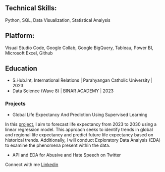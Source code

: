 ## Technical Skills: 
Python, SQL, Data Visualization, Statistical Analysis
## Platform: 
Visual Studio Code, Google Collab, Google BigQuery, Tableau, Power BI, Microsoft Excel, Github

## Education
- S.Hub.Int, International Relations | Parahyangan Catholic University | 2023
- Data Science (Wave 8) | BINAR ACADEMY | 2023

### Projects
- Global Life Expectancy And Prediction Using Supervised Learning
  
In this [project](https://github.com/nmfel/DataScienceProject/blob/main/Global%20Life%20Expectancy%201960-2022/Global_Life_Expectancy_1960_2022.ipynb), I aim to forecast life expectancy from 2023 to 2030 using a linear regression model. This approach seeks to identify trends in global and regional life expectancy and predict future life expectancy based on historical trends. Additionally, I will conduct Exploratory Data Analysis (EDA) to examine the phenomena present within the data.

- API and EDA for Abusive and Hate Speech on Twitter


Connect with me [Linkedin](https://www.linkedin.com/in/nmfel/)
